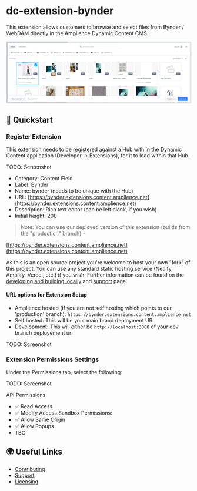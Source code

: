 # dc-extension-bynder

This extension allows customers to browse and select files from Bynder / WebDAM directly in the Amplience Dynamic Content CMS.

![Bynder Summary](./media/bynder-extension-view.png)

## 🏁 Quickstart

### Register Extension
This extension needs to be [registered](https://amplience.com/docs/development/registeringextensions.html) against a Hub with in the Dynamic Content application (Developer -> Extensions), for it to load within that Hub.

TODO: Screenshot

- Category: Content Field
- Label: Bynder
- Name: bynder (needs to be unique with the Hub)
- URL: [https://bynder.extensions.content.amplience.net](https://bynder.extensions.content.amplience.net)
- Description: Rich text editor (can be left blank, if you wish)
- Initial height: 200

> Note: You can use our deployed version of this extension (builds from the "production" branch) -

[https://bynder.extensions.content.amplience.net](https://bynder.extensions.content.amplience.net)

As this is an open source project you're welcome to host your own "fork" of this project. You can use any standard static hosting service (Netlify, Amplify, Vercel, etc.) if you wish. Further information can be found on the [developing and building locally](./docs/developing+building-locally.md) and [support](./support.md) page.

#### URL options for Extension Setup
- Amplience hosted (if you are not self hosting which points to our 'production' branch): `https://bynder.extensions.content.amplience.net`
- Self hosted: This will be your main brand deployment URL
- Development: This will either be `http://localhost:3000` of your dev branch deployement url

TODO: Screenshot

### Extension Permissions Settings
Under the Permissions tab, select the following:

TODO: Screenshot

API Permissions:
- ✅ Read Access
- ✅ Modify Access
Sandbox Permissions:
- ✅ Allow Same Origin
- ✅ Allow Popups
- TBC



## 🌍 Useful Links
-   [Contributing](./CONTRIBUTING.md)
-   [Support](./support.md)
-   [Licensing](./LICENSE)
